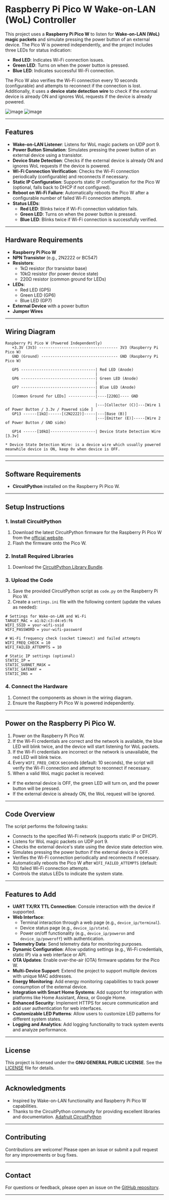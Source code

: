 # Raspberry Pi Pico W Wake-on-LAN (WoL) Controller

This project uses a **Raspberry Pi Pico W** to listen for **Wake-on-LAN (WoL) magic packets** and simulate pressing the power button of an external device. The Pico W is powered independently, and the project includes three LEDs for status indication:
- **Red LED**: Indicates Wi-Fi connection issues.
- **Green LED**: Turns on when the power button is pressed.
- **Blue LED**: Indicates successful Wi-Fi connection.

The Pico W also verifies the Wi-Fi connection every 10 seconds (configurable) and attempts to reconnect if the connection is lost. Additionally, it uses a **device state detection wire** to check if the external device is already ON and ignores WoL requests if the device is already powered.

![image](https://github.com/user-attachments/assets/a11c19eb-2fe2-43be-bb2b-4bba3a75905b)
![image](https://github.com/user-attachments/assets/79c3de8e-bb15-4e1f-923c-83ee1974432c)

---

## Features
- **Wake-on-LAN Listener**: Listens for WoL magic packets on UDP port 9.
- **Power Button Simulation**: Simulates pressing the power button of an external device using a transistor.
- **Device State Detection**: Checks if the external device is already ON and ignores WoL requests if the device is powered.
- **Wi-Fi Connection Verification**: Checks the Wi-Fi connection periodically (configurable) and reconnects if necessary.
- **Static IP Configuration**: Supports static IP configuration for the Pico W (optional, falls back to DHCP if not configured).
- **Reboot on Wi-Fi Failure**: Automatically reboots the Pico W after a configurable number of failed Wi-Fi connection attempts.
- **Status LEDs**:
  - **Red LED**: Blinks twice if Wi-Fi connection validation fails.
  - **Green LED**: Turns on when the power button is pressed.
  - **Blue LED**: Blinks twice if Wi-Fi connection is successfully verified.

---

## Hardware Requirements
- **Raspberry Pi Pico W**
- **NPN Transistor** (e.g., 2N2222 or BC547)
- **Resistors**:
  - 1kΩ resistor (for transistor base)
  - 10kΩ resistor (for power device state)
  - 220Ω resistor (common ground for LEDs)
- **LEDs**:
  - Red LED (GP5)
  - Green LED (GP6)
  - Blue LED (GP7)
- **External Device** with a power button
- **Jumper Wires**

---

## Wiring Diagram
```
Raspberry Pi Pico W (Powered Independently)
   +3.3V (3V3) ----------------------------------- 3V3 (Raspberry Pi Pico W)
   GND (Ground) ---------------------------------- GND (Raspberry Pi Pico W)

   GP5 ---------------------------------| Red LED (Anode)
                                        |
   GP6 ---------------------------------| Green LED (Anode)
                                        |
   GP7 ---------------------------------| Blue LED (Anode)
                                        |
   [Common Ground for LEDs] ------------|----[220Ω]---- GND

                                        |---[Collector (C)]---[Wire 1 of Power Button / 3.3v / Powered side ]
   GP13 ------[1kΩ]------[(2N2222)]-----|---[Base (B)]
                                        |---[Emitter (E)]-----[Wire 2 of Power Button / GND side)

   GP14 ------[10kΩ]--------------------| Device State Detection Wire [3.3v]

* Device State Detection Wire: is a device wire which usually powered meanwhile device is ON, keep 0v when device is OFF.
```
---


---

## Software Requirements
- **CircuitPython** installed on the Raspberry Pi Pico W.

---

## Setup Instructions

### 1. Install CircuitPython
1. Download the latest CircuitPython firmware for the Raspberry Pi Pico W from the [official website](https://circuitpython.org/board/raspberry_pi_pico_w/).
2. Flash the firmware onto the Pico W.

### 2. Install Required Libraries
1. Download the [CircuitPython Library Bundle](https://circuitpython.org/libraries).

### 3. Upload the Code
1. Save the provided CircuitPython script as `code.py` on the Raspberry Pi Pico W.
2. Create a `settings.ini` file with the following content (update the values as needed):

```
# Settings for Wake-on-LAN and Wi-Fi
TARGET_MAC = a1:b2:c3:d4:e5:f6
WIFI_SSID = your-wifi-ssid
WIFI_PASSWORD = your-wifi-password

# Wi-Fi frequency check (socket timeout) and failed attempts
WIFI_FREQ_CHECK = 10
WIFI_FAILED_ATTEMPTS = 10

# Static IP settings (optional)
STATIC_IP =
STATIC_SUBNET_MASK =
STATIC_GATEWAY =
STATIC_DNS =
```

### 4. Connect the Hardware
1. Connect the components as shown in the wiring diagram.
2. Ensure the Raspberry Pi Pico W is powered independently.

---

## Power on the Raspberry Pi Pico W.

1. Power on the Raspberry Pi Pico W.
2. If the Wi-Fi credentials are correct and the network is available, the blue LED will blink twice, and the device will start listening for WoL packets.
3. If the Wi-Fi credentials are incorrect or the network is unavailable, the red LED will blink twice.
4. Every `WIFI_FREQ_CHECK` seconds (default: 10 seconds), the script will verify the Wi-Fi connection and attempt to reconnect if necessary.
5. When a valid WoL magic packet is received:
  - If the external device is OFF, the green LED will turn on, and the power button will be pressed.
  - If the external device is already ON, the WoL request will be ignored.

---

## Code Overview
The script performs the following tasks:
- Connects to the specified Wi-Fi network (supports static IP or DHCP).
- Listens for WoL magic packets on UDP port 9.
- Checks the external device's state using the device state detection wire.
- Simulates pressing the power button if the external device is OFF.
- Verifies the Wi-Fi connection periodically and reconnects if necessary.
- Automatically reboots the Pico W after `WIFI_FAILED_ATTEMPTS` (default: 10) failed Wi-Fi connection attempts.
- Controls the status LEDs to indicate the system state.

---

## Features to Add
- **UART TX/RX TTL Connection**: Console interaction with the device if supported.
- **Web Interface**:
  - Terminal interaction through a web page (e.g., `device_ip/terminal`).
  - Device status page (e.g., `device_ip/state`).
  - Power on/off functionality (e.g., `device_ip/poweron` and `device_ip/poweroff`) with authentication.
- **Telemetry Data**: Send telemetry data for monitoring purposes.
- **Dynamic Configuration**: Allow updating settings (e.g., Wi-Fi credentials, static IP) via a web interface or API.
- **OTA Updates**: Enable over-the-air (OTA) firmware updates for the Pico W.
- **Multi-Device Support**: Extend the project to support multiple devices with unique MAC addresses.
- **Energy Monitoring**: Add energy monitoring capabilities to track power consumption of the external device.
- **Integration with Smart Home Systems**: Add support for integration with platforms like Home Assistant, Alexa, or Google Home.
- **Enhanced Security**: Implement HTTPS for secure communication and add user authentication for web interfaces.
- **Customizable LED Patterns**: Allow users to customize LED patterns for different system states.
- **Logging and Analytics**: Add logging functionality to track system events and analyze performance.

---

## License
This project is licensed under the **GNU GENERAL PUBLIC LICENSE**. See the [LICENSE](LICENSE) file for details.

---

## Acknowledgments
- Inspired by Wake-on-LAN functionality and Raspberry Pi Pico W capabilities.
- Thanks to the CircuitPython community for providing excellent libraries and documentation. [Adafruit CircuitPython](https://circuitpython.org/)
---

## Contributing
Contributions are welcome! Please open an issue or submit a pull request for any improvements or bug fixes.

---

## **Contact**
For questions or feedback, please open an issue on the [GitHub repository](https://github.com/geekinsanemx/wakeonlan-for-any-device).

---
